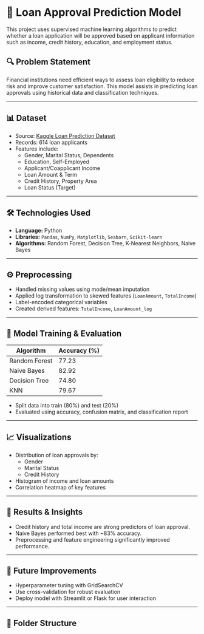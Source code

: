 
# 🏦 Loan Approval Prediction Model

This project uses supervised machine learning algorithms to predict whether a loan application will be approved based on applicant information such as income, credit history, education, and employment status.

## 🔍 Problem Statement

Financial institutions need efficient ways to assess loan eligibility to reduce risk and improve customer satisfaction. This model assists in predicting loan approvals using historical data and classification techniques.

---

## 📊 Dataset

- Source: [Kaggle Loan Prediction Dataset](https://www.kaggle.com/altruistdelhite04/loan-prediction-problem-dataset)
- Records: 614 loan applicants
- Features include:
  - Gender, Marital Status, Dependents
  - Education, Self-Employed
  - Applicant/Coapplicant Income
  - Loan Amount & Term
  - Credit History, Property Area
  - Loan Status (Target)

---

## 🛠 Technologies Used

- **Language:** Python
- **Libraries:** `Pandas`, `NumPy`, `Matplotlib`, `Seaborn`, `Scikit-learn`
- **Algorithms:** Random Forest, Decision Tree, K-Nearest Neighbors, Naive Bayes

---

## ⚙️ Preprocessing

- Handled missing values using mode/mean imputation
- Applied log transformation to skewed features (`LoanAmount`, `TotalIncome`)
- Label-encoded categorical variables
- Created derived features: `TotalIncome`, `LoanAmount_log`

---

## 🧠 Model Training & Evaluation

| Algorithm         | Accuracy (%) |
|------------------|--------------|
| Random Forest     | 77.23        |
| Naive Bayes       | 82.92        |
| Decision Tree     | 74.80        |
| KNN               | 79.67        |

- Split data into train (80%) and test (20%)
- Evaluated using accuracy, confusion matrix, and classification report

---

## 📈 Visualizations

- Distribution of loan approvals by:
  - Gender
  - Marital Status
  - Credit History
- Histogram of income and loan amounts
- Correlation heatmap of key features

---

## 📌 Results & Insights

- Credit history and total income are strong predictors of loan approval.
- Naive Bayes performed best with ~83% accuracy.
- Preprocessing and feature engineering significantly improved performance.

---

## 🚀 Future Improvements

- Hyperparameter tuning with GridSearchCV
- Use cross-validation for robust evaluation
- Deploy model with Streamlit or Flask for user interaction

---

## 📁 Folder Structure

